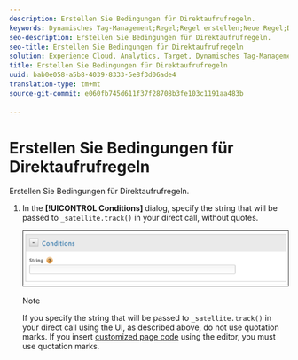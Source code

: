 ```yaml
---
description: Erstellen Sie Bedingungen für Direktaufrufregeln.
keywords: Dynamisches Tag-Management;Regel;Regel erstellen;Neue Regel;Direktaufrufregel
seo-description: Erstellen Sie Bedingungen für Direktaufrufregeln.
seo-title: Erstellen Sie Bedingungen für Direktaufrufregeln
solution: Experience Cloud, Analytics, Target, Dynamisches Tag-Management
title: Erstellen Sie Bedingungen für Direktaufrufregeln
uuid: bab0e058-a5b8-4039-8333-5e8f3d06ade4
translation-type: tm+mt
source-git-commit: e060fb745d611f37f28708b3fe103c1191aa483b

---
```



# Erstellen Sie Bedingungen für Direktaufrufregeln

Erstellen Sie Bedingungen für Direktaufrufregeln.

1. In the **[!UICONTROL Conditions]** dialog, specify the string that will be passed to `_satellite.track()` in your direct call, without quotes.

   ![](assets/conditions-direct-call.png)

   >[!NOTE]
   >
   >If you specify the string that will be passed to `_satellite.track()` in your direct call using the UI, as described above, do not use quotation marks. If you insert [customized page code](../../../implement/c-implement-with-dtm/c-aa-tool/customize-page-code.md#concept_7D6390823DFE4D29AF9505CCE1A79C3B) using the editor, you must use quotation marks.

